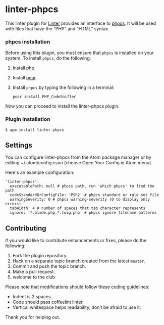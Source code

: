 linter-phpcs
=========================

This linter plugin for [Linter](https://github.com/AtomLinter/Linter) provides an interface to [phpcs](http://pear.php.net/package/PHP_CodeSniffer/). It will be used with files that have the “PHP” and “HTML” syntax.

### phpcs installation
Before using this plugin, you must ensure that `phpcs` is installed on your system. To install `phpcs`, do the following:

1. Install [php](http://php.net).

2. Install [pear](http://pear.php.net).

3. Install `phpcs` by typing the following in a terminal:
   ```
   pear install PHP_CodeSniffer
   ```

Now you can proceed to install the linter-phpcs plugin.

### Plugin installation
```
$ apm install linter-phpcs
```

## Settings
You can configure linter-phpcs from the Atom package manager or by editing ~/.atom/config.cson (choose Open Your Config in Atom menu).

Here's an example configuration:
```
'linter-phpcs':
  executablePath: null # phpcs path. run 'which phpcs' to find the path
  codeStandardOrConfigFile: 'PSR2' # phpcs standard or rule set file
  warningSeverity: 0 # phpcs warning-severity (0 to display only errors)
  tabWidth: 4 # number of spaces that tab character represents
  ignore: '*.blade.php,*.twig.php' # phpcs ignore filename patterns
```

## Contributing
If you would like to contribute enhancements or fixes, please do the following:

1. Fork the plugin repository.
1. Hack on a separate topic branch created from the latest `master`.
1. Commit and push the topic branch.
1. Make a pull request.
1. welcome to the club

Please note that modifications should follow these coding guidelines:

- Indent is 2 spaces.
- Code should pass coffeelint linter.
- Vertical whitespace helps readability, don’t be afraid to use it.

Thank you for helping out.
